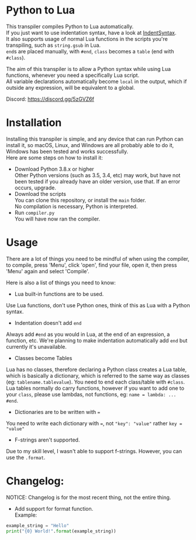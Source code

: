 # Python to Lua
This transpiler compiles Python to Lua automatically.<br>
If you just want to use indentation syntax, have a look at [IndentSyntax](https://github.com/VideoCarp/IndentSyntax).<br>
It also supports usage of normal Lua functions in the scripts you're transpiling, such as `string.gsub` in Lua.<br>
`end`s are placed manually, with `#end`, `class` becomes a `table` (end with `#class`).<br>

The aim of this transpiler is to allow a Python syntax while using Lua functions, whenever you need a specifically Lua script.<br>
All variable declarations automatically become `local` in the output, which if outside any expression, will be equivalent to a global.<br>

Discord: https://discord.gg/5zGVZ6f

# Installation
Installing this transpiler is simple, and any device that can run Python can install it, so macOS, Linux, and Windows are all probably able to do it, Windows has been tested and works successfully.<br>
Here are some steps on how to install it:
* Download Python 3.8.x or higher<br>
Other Python versions (such as 3.5, 3.4, etc) may work, but have not been tested
if you already have an older version, use that. If an error occurs, upgrade.
* Download the scripts<br>
You can clone this repository, or install the `main` folder.<br>
No compilation is necessary, Python is interpreted.
* Run `compiler.py`<br>
You will have now ran the compiler.

# Usage
There are a lot of things you need to be mindful of when using the compiler, to compile, press 'Menu', click 'open', find your file, open it, then press 'Menu' again and select 'Compile'.<br>

Here is also a list of things you need to know:
* Lua built-in functions are to be used.<br>

Use Lua functions, don't use Python ones, think of this as Lua with a Python syntax.

* Indentation doesn't add `end`<br>

Always add `#end` as you would in Lua, at the end of an expression, a function, etc.
We're planning to make indentation automatically add `end` but currently it's unavailable.<br>

* Classes become Tables<br>

Lua has no classes, therefore declaring a Python class creates a Lua table, which is basically a dictionary, which is referred
to the same way as classes (eg: `tablename.tablevalue`). You need to end each class/table with `#class`.<br>
Lua tables normally do carry functions, however if you want to add one to your `class`, please use lambdas, not functions, eg: `name = lambda: ... #end`.

* Dictionaries are to be written with `=`<br>


You need to write each dictionary with `=`, not `"key": "value"` rather `key = "value"`

* F-strings aren't supported.

Due to my skill level, I wasn't able to support f-strings. However, you can use the `.format`.
# Changelog:
NOTICE: Changelog is for the most recent thing, not the entire thing.
- Add support for format function.<br>
Example: 
```py
example_string = "Hello"
print("{0} World!".format(example_string))
```
